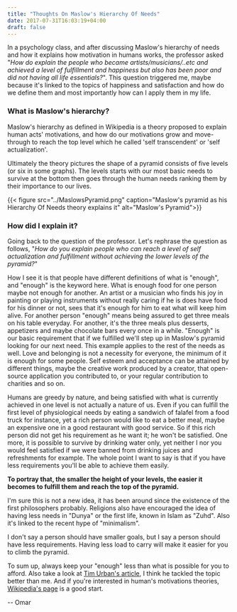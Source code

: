 ```yaml
---
title: "Thoughts On Maslow's Hierarchy Of Needs"
date: 2017-07-31T16:03:19+04:00
draft: false
---
```


In a psychology class, and after discussing Maslow's hierarchy of needs and how it explains how motivation in humans works, the professor asked "_How do explain the people who became artists/musicians/..etc and achieved a level of fulfillment and happiness but also has been poor and did not having all life essentials?_". This question triggered me, maybe because it's linked to the topics of happiness and satisfaction and how do we define them and most importantly how can I apply them in my life.

### What is Maslow's hierarchy?
Maslow's hierarchy as defined in Wikipedia is a theory proposed to explain human acts' motivations, and how do our motivations grow and move-through to reach the top level which he called 'self transcendent' or 'self actualization'.

Ultimately the theory pictures the shape of a pyramid consists of five levels (or six in some graphs). The levels starts with our most basic needs to survive at the bottom then goes through the human needs ranking them by their importance to our lives.

{{< figure src="../MaslowsPyramid.png" caption="Maslow's pyramid as his Hierarchy Of Needs theory explains it" alt="Maslow's Pyramid">}}

### How did I explain it?
Going back to the question of the professor. Let's rephrase the question as follows, "_How do you explain people who can reach a level of self actualization and fulfillment without achieving the lower levels of the pyramid?_"

How I see it is that people have different definitions of what is "enough", and "enough" is the keyword here. What is enough food for one person maybe not enough for another. An artist or a musician who finds his joy in painting or playing instruments without really caring if he is does have food for his dinner or not, sees that it's enough for him to eat what will keep him alive. For another person "enough" means being assured to get three meals on his table everyday. For another, it's the three meals plus desserts, appetizers and maybe chocolate bars every once in a while. "Enough" is our basic requirement that if we fulfilled we'll step up in Maslow's pyramid looking for our next need. This example applies to the rest of the needs as well. Love and belonging is not a necessity for everyone, the minimum of it is enough for some people. Self esteem and acceptance can be attained by different things, maybe the creative work produced by a creator, that open-source application you contributed to, or your regular contribution to charities and so on.

Humans are greedy by nature, and being satisfied with what is currently achieved in one level is not actually a nature of us. Even if you can fulfill the first level of physiological needs by eating a sandwich of falafel from a food truck for instance, yet a rich person would like to eat a better meal, maybe an expensive one in a good restaurant with good service. So if this rich person did not get his requirement as he want it; he won't be satisfied.
One more, it is possible to survive by drinking water only, yet neither I nor you would feel satisfied if we were banned from drinking juices and refreshments for example. The whole point I want to say is that if you have less requirements you'll be able to achieve them easily.

**To portray that, the smaller the height of your levels, the easier it becomes to fulfill them and reach the top of the pyramid.**

I'm sure this is not a new idea, it has been around since the existence of the first philosophers probably. Religions also have encouraged the idea of having less needs in "Dunya" or the first life, known in Islam as "Zuhd". Also it's linked to the recent hype of "minimalism".

I don't say a person should have smaller goals, but I say a person should have less requirements. Having less load to carry will make it easier for you to climb the pyramid.

To sum up, always keep your "enough" less than what is possible for you to afford. Also take a look at [Tim Urban's article](https://waitbutwhy.com/2013/09/why-generation-y-yuppies-are-unhappy.html), I think he tackled the topic better than me. And if you're interested in human's motivations theories, [Wikipedia's page](https://en.wikipedia.org/wiki/Motivation) is a good start.

-- Omar
